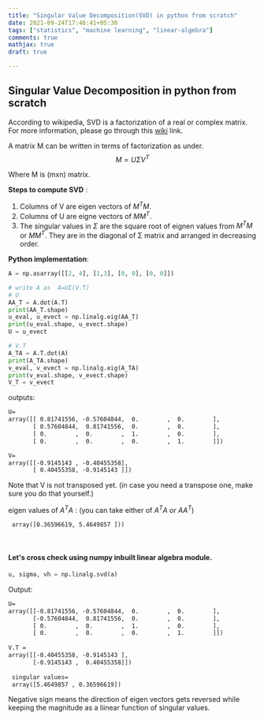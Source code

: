 ```yaml
---
title: "Singular Value Decomposition(SVD) in python from scratch"
date: 2021-09-24T17:46:41+05:30
tags: ["statistics", "machine learning", "linear-algebra"]
comments: true
mathjax: true
draft: true

---
```


## Singular Value Decomposition in python from scratch

According to wikipedia, SVD is a factorization of a real or complex matrix. For more information, please go through this [wiki](https://www.google.com/url?sa=t&rct=j&q=&esrc=s&source=web&cd=&cad=rja&uact=8&ved=2ahUKEwi1nNHegZbzAhVQ8XMBHdKfB8gQFnoECAYQAQ&url=https%3A%2F%2Fen.wikipedia.org%2Fwiki%2FSingular_value_decomposition&usg=AOvVaw324yDU0a2HghF_7qvPPR8t) link.

A matrix M can be written  in terms of factorization as under.
$$
M = UΣV^T
$$


Where M is (mxn) matrix.

**Steps to compute SVD** : 

1. Columns of V are eigen vectors of $M^TM$.
2. Columns of U are eigne vectors of $MM^T$.
3. The singular values in $Σ$ are the square root of eignen values from $M^TM$ or $MM^T$. They are in the diagonal of Σ matrix and arranged in decreasing order.

**Python implementation**:

```python
A = np.asarray([[2, 4], [1,3], [0, 0], [0, 0]])
```

```python
# write A as  A=UΣ(V.T)
# U
AA_T = A.dot(A.T)
print(AA_T.shape)
u_eval, u_evect = np.linalg.eig(AA_T)
print(u_eval.shape, u_evect.shape)
U = u_evect
```



```python
# V.T
A_TA = A.T.dot(A)
print(A_TA.shape)
v_eval, v_evect = np.linalg.eig(A_TA)
print(v_eval.shape, v_evect.shape)
V_T = v_evect
```

outputs:

```tex
U=
array([[ 0.81741556, -0.57604844,  0.        ,  0.        ],
       [ 0.57604844,  0.81741556,  0.        ,  0.        ],
       [ 0.        ,  0.        ,  1.        ,  0.        ],
       [ 0.        ,  0.        ,  0.        ,  1.        ]])
```

```tex
V=
array([[-0.9145143 , -0.40455358],
       [ 0.40455358, -0.9145143 ]])
```

Note that V is not transposed yet. (in case you need a transpose one, make sure you do that yourself.)



eigen values of $A^TA$ : (you can take either of $A^TA$ or $AA^T$)

```tex
 array([0.36596619, 5.4649857 ]))
```

<br>

#### Let's cross check using numpy inbuilt linear algebra module.

```python
u, sigma, vh = np.linalg.svd(a)
```

Output:

```tex
U=
array([[-0.81741556, -0.57604844,  0.        ,  0.        ],
       [-0.57604844,  0.81741556,  0.        ,  0.        ],
       [ 0.        ,  0.        ,  1.        ,  0.        ],
       [ 0.        ,  0.        ,  0.        ,  1.        ]])
 
V.T =
array([[-0.40455358, -0.9145143 ],
       [-0.9145143 ,  0.40455358]])
       
 singular values=
 array([5.4649857 , 0.36596619])
```



Negative sign means the direction of eigen vectors gets reversed while keeping the magnitude as a liinear function of singular values. 